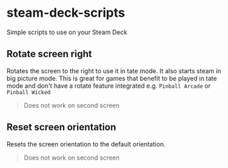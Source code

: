 # steam-deck-scripts

Simple scripts to use on your Steam Deck

## Rotate screen right

Rotates the screen to the right to use it in tate mode. It also starts steam in big picture mode.
This is great for games that benefit to be played in tate mode and don't have a rotate feature integrated e.g. `Pinball Arcade` or `Pinball Wicked`

> Does not work on second screen

## Reset screen orientation

Resets the screen orientation to the default orientation.

> Does not work on second screen
